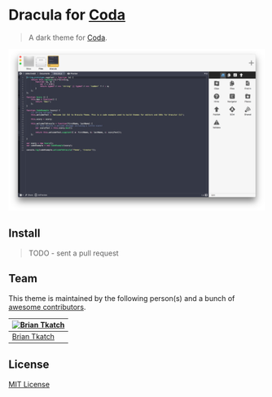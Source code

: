 # Dracula for [Coda](http://panic.com/coda)

> A dark theme for [Coda](http://panic.com/coda).

![Screenshot](https://raw.githubusercontent.com/dracula/coda/master/screenshot.png)

## Install

> TODO - sent a pull request

## Team

This theme is maintained by the following person(s) and a bunch of [awesome contributors](https://github.com/dracula/coda/graphs/contributors).

[![Brian Tkatch](https://avatars0.githubusercontent.com/u/10686291?v=3&s=70)](https://github.com/defectivebit) |
--- |
[Brian Tkatch](https://github.com/defectivebit) |

## License

[MIT License](./LICENSE)
